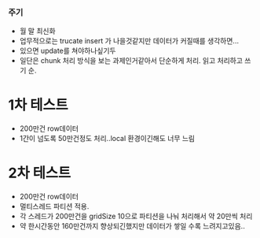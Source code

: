 ### 주기
- 월 말 최신화
- 업무적으로는 trucate insert 가 나을것같지만 데이터가 커질때를 생각하면...
- 있으면 update를 쳐야하나싶기두
- 일단은 chunk 처리 방식을 보는 과제인거같아서 단순하게 처리. 읽고 처리하고 쓰기 순.

# 1차 테스트
- 200만건 row데이터 
- 1간이 넘도록 50만건정도 처리..local 환경이긴해도 너무 느림


# 2차 테스트
- 200만건 row데이터
- 멀티스레드 파티션 적용.
- 각 스레드가 200만건을 gridSize 10으로 파티션을 나눠 처리해서 약 20만씩 처리 
- 약 한시간동안 160만건까지  향상되긴했지만 데이터가 쌓일 수록 느려지고있음..